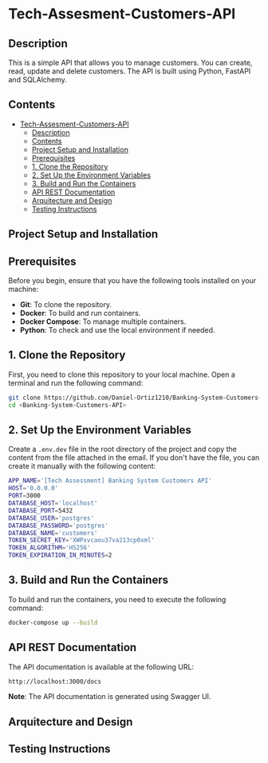 # Tech-Assesment-Customers-API

## Description

This is a simple API that allows you to manage customers. You can create, read, update and delete customers.
The API is built using Python, FastAPI and SQLAlchemy.

## Contents

- [Tech-Assesment-Customers-API](#tech-assesment-customers-api)
  - [Description](#description)
  - [Contents](#contents)
  - [Project Setup and Installation](#project-setup-and-installation)
  - [Prerequisites](#prerequisites)
  - [1. Clone the Repository](#1-clone-the-repository)
  - [2. Set Up the Environment Variables](#2-set-up-the-environment-variables)
  - [3. Build and Run the Containers](#3-build-and-run-the-containers)
  - [API REST Documentation](#api-rest-documentation)
  - [Arquitecture and Design](#arquitecture-and-design)
  - [Testing Instructions](#testing-instructions)

## Project Setup and Installation

## Prerequisites

Before you begin, ensure that you have the following tools installed on your machine:

- **Git**: To clone the repository.
- **Docker**: To build and run containers.
- **Docker Compose**: To manage multiple containers.
- **Python**: To check and use the local environment if needed.

## 1. Clone the Repository

First, you need to clone this repository to your local machine. Open a terminal and run the following command:

```bash
git clone https://github.com/Daniel-Ortiz1210/Banking-System-Customers-API.git
cd <Banking-System-Customers-API>
```

## 2. Set Up the Environment Variables

Create a `.env.dev` file in the root directory of the project and copy the content from the file attached in the email.
If you don't have the file, you can create it manually with the following content:

```bash
APP_NAME='[Tech Assessment] Banking System Customers API'
HOST='0.0.0.0'
PORT=3000
DATABASE_HOST='localhost'
DATABASE_PORT=5432
DATABASE_USER='postgres'
DATABASE_PASSWORD='postgres'
DATABASE_NAME='customers'
TOKEN_SECRET_KEY='XWPxvcaou37va213cp0xml'
TOKEN_ALGORITHM='HS256'
TOKEN_EXPIRATION_IN_MINUTES=2
```

## 3. Build and Run the Containers

To build and run the containers, you need to execute the following command:

```bash
docker-compose up --build
```

## API REST Documentation

The API documentation is available at the following URL:

```bash
http://localhost:3000/docs
```

**Note**: The API documentation is generated using Swagger UI.

## Arquitecture and Design

## Testing Instructions

